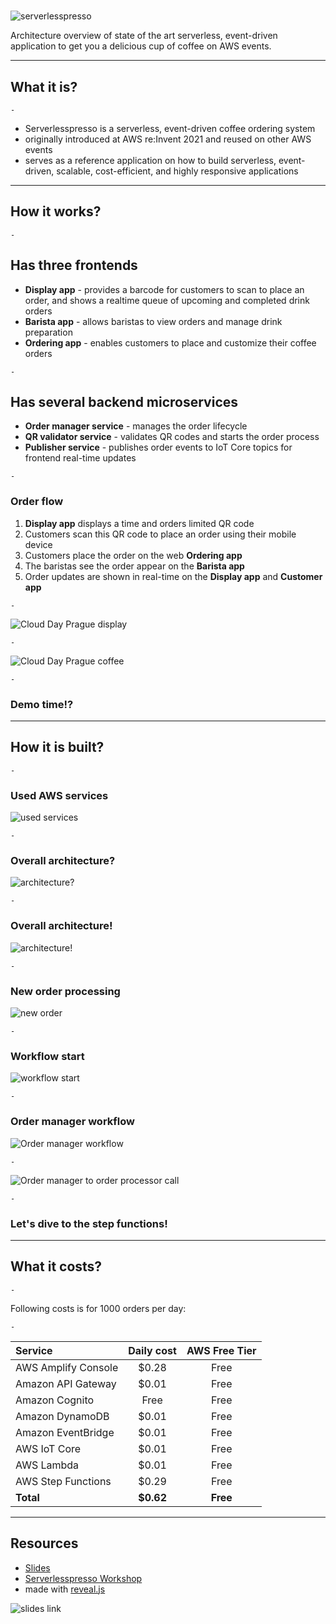 #

![serverlesspresso](images/serverlesspresso.png)

Architecture overview of state of the art serverless, event-driven application to get you a delicious cup of coffee on AWS events.

---

## What it is?

`-`

- Serverlesspresso is a serverless, event-driven coffee ordering system
- originally introduced at AWS re:Invent 2021 and reused on other AWS events
- serves as a reference application on how to build serverless, event-driven, scalable, cost-efficient, and highly responsive applications

---

## How it works?

`-`

## Has three frontends

- **Display app** - provides a barcode for customers to scan to place an order, and shows a realtime queue of upcoming and completed drink orders
- **Barista app** - allows baristas to view orders and manage drink preparation
- **Ordering app** - enables customers to place and customize their coffee orders

`-`

## Has several backend microservices

- **Order manager service** - manages the order lifecycle
- **QR validator service** - validates QR codes and starts the order process
- **Publisher service** - publishes order events to IoT Core topics for frontend real-time updates

`-`

### Order flow

1. **Display app** displays a time and orders limited QR code
1. Customers scan this QR code to place an order using their mobile device
1. Customers place the order on the web **Ordering app**
1. The baristas see the order appear on the **Barista app**
1. Order updates are shown in real-time on the **Display app** and **Customer app**

`-`

![Cloud Day Prague display](images/cloudday-display.png)

`-`

![Cloud Day Prague coffee](images/clouday-coffee.jpeg)

`-`

### Demo time!?

---

## How it is built?

`-`

### Used AWS services

![used services](images/services.png)

`-`

### Overall architecture?

![architecture?](images/diagrams/architecture-hidden.png)

`-`

### Overall architecture!

![architecture!](images/diagrams/architecture.png)

`-`

### New order processing

![new order](images/diagrams/new-order.png)

`-`

### Workflow start

![workflow start](images/diagrams/workflow-start.png)

`-`

### Order manager workflow

![Order manager workflow](images/diagrams/order-manager-workflow.png)

`-`

![Order manager to order processor call](images/diagrams/order-manager-to-order-processor.png)

`-`

### Let's dive to the step functions!

---

## What it costs?

`-`

Following costs is for 1000 orders per day:

`-`

| Service             | Daily cost | AWS Free Tier |
| :------------------ | :--------: | :-----------: |
| AWS Amplify Console |   $0.28    |     Free      |
| Amazon API Gateway  |   $0.01    |     Free      |
| Amazon Cognito      |    Free    |     Free      |
| Amazon DynamoDB     |   $0.01    |     Free      |
| Amazon EventBridge  |   $0.01    |     Free      |
| AWS IoT Core        |   $0.01    |     Free      |
| AWS Lambda          |   $0.01    |     Free      |
| AWS Step Functions  |   $0.29    |     Free      |
| **Total**           | **$0.62**  |   **Free**    |

---

## Resources

- [Slides](https://github.com/Malanius/talks/serverlesspresso)
- [Serverlesspresso Workshop](https://catalog.workshops.aws/serverlesspresso/)
- made with [reveal.js](https://revealjs.com/)

![slides link](images/slides-qr.png)
